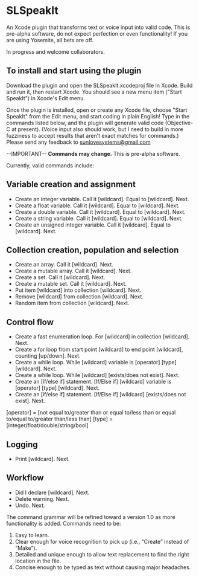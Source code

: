SLSpeakIt
=========
An Xcode plugin that transforms text or voice input into valid code. This is pre-alpha software, do not expect perfection or even functionality! If you are using Yosemite, all bets are off.

In progress and welcome collaborators.

To install and start using the plugin
--------------------------------------
Download the plugin and open the SLSpeakIt.xcodeproj file in Xcode. Build and run it, then restart Xcode. You should see a new menu item ("Start SpeakIt") in Xcode's Edit menu. 

Once the plugin is installed, open or create any Xcode file, choose "Start SpeakIt" from the Edit menu, and start coding in plain English! Type in the commands listed below, and the plugin will generate valid code (Objective-C at present). (Voice input also should work, but I need to build in more fuzziness to accept results that aren't exact matches for commands.) Please send any feedback to sunlovesystems@gmail.com 

--IMPORTANT-- **Commands may change.** This is pre-alpha software.

Currently, valid commands include: 

Variable creation and assignment
---------------------------------
+ Create an integer variable. Call it [wildcard]. Equal to [wildcard]. Next.
+ Create a float variable. Call it [wildcard]. Equal to [wildcard]. Next.
+ Create a double variable. Call it [wildcard]. Equal to [wildcard]. Next.
+ Create a string variable. Call it [wildcard]. Equal to [wildcard]. Next.
+ Create an unsigned integer variable. Call it [wildcard]. Equal to [wildcard]. Next.

Collection creation, population and selection
----------------------------------------------
+ Create an array. Call it [wildcard]. Next.
+ Create a mutable array. Call it [wildcard]. Next.
+ Create a set. Call it [wildcard]. Next.
+ Create a mutable set. Call it [wildcard]. Next.
+ Put item [wildcard] into collection [wildcard]. Next.
+ Remove [wildcard] from collection [wildcard]. Next.
+ Random item from collection [wildcard]. Next.

Control flow
-------------
+ Create a fast enumeration loop. For [wildcard] in collection [wildcard]. Next.
+ Create a for loop from start point [wildcard] to end point [wildcard], counting [up/down]. Next.
+ Create a while loop. While [wildcard] variable is [operator] [type] [wildcard]. Next. 
+ Create a while loop. While [wildcard] [exists/does not exist]. Next.
+ Create an [if/else if] statement. [If/Else if] [wildcard] variable is [operator] [type] [wildcard]. Next.
+ Create an [if/else if] statement. [If/Else if] [wildcard] [exists/does not exist]. Next.

[operator] = [not equal to/greater than or equal to/less than or equal to/equal to/greater than/less than]
[type] = [integer/float/double/string/bool]

Logging
--------
+ Print [wildcard]. Next.

Workflow
---------
+ Did I declare [wildcard]. Next.
+ Delete warning. Next.
+ Undo. Next. 

The command grammar will be refined toward a version 1.0 as more functionality is added. Commands need to be: 

1. Easy to learn.
2. Clear enough for voice recognition to pick up (i.e., “Create” instead of “Make”).
3. Detailed and unique enough to allow text replacement to find the right location in the file. 
4. Concise enough to be typed as text without causing major headaches.
